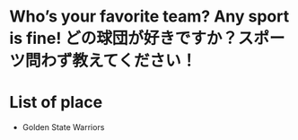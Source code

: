 # Who’s your favorite team? Any sport is fine! どの球団が好きですか？スポーツ問わず教えてください！

# List of place
- Golden State Warriors
